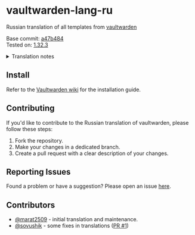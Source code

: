 # vaultwarden-lang-ru

Russian translation of all templates from [vaultwarden](https://github.com/dani-garcia/vaultwarden/blob/main/src/static/templates/)

Base commit: [a47b484](https://github.com/dani-garcia/vaultwarden/commit/a47b4841728f0b0a039d6901113b05e6cbd91b15)</br>
Tested on: [1.32.3](https://github.com/dani-garcia/vaultwarden/releases/tag/1.32.3)

<details>
  <summary>Translation notes</summary>

  | English | Russian |
  | ------- | ------- |
  | `Account` | `Аккаунт` |
  | `Master password` | `Мастер-пароль` |
  | `Web vault` | `Веб-хранилище` |
  | `Email` | `Email` or `Электронная почта` |
  | `Emergency contact` | `Контакт экстренного доступа` |

</details>

## Install

Refer to the [Vaultwarden wiki](https://github.com/dani-garcia/vaultwarden/wiki/Translating-the-email-templates)
for the installation guide.

## Contributing

If you'd like to contribute to the Russian translation of vaultwarden, please
follow these steps:

1. Fork the repository.
2. Make your changes in a dedicated branch.
3. Create a pull request with a clear description of your changes.

## Reporting Issues

Found a problem or have a suggestion? Please open an issue [here](https://github.com/marat2509/vaultwarden-lang-ru/issues).

## Contributors

- [@marat2509](https://github.com/marat2509) - initial translation and maintenance.
- [@sovushik](https://github.com/sovushik) - some fixes in translations ([PR #1](https://github.com/marat2509/vaultwarden-lang-ru/pull/2))
